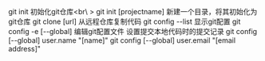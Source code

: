 git init 初始化git仓库<br\ >
git init [projectname] 新建一个目录，将其初始化为git仓库
git clone [url] 从远程仓库复制代码
git config --list 显示git配置
git config -e [--global] 编辑git配置文件
设置提交本地代码时的提交记录
git config [--global] user.name "[name]"
git config [--global] user.email "[email address]"
